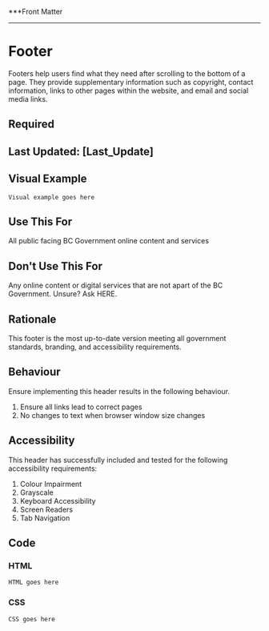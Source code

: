 ***Front Matter
___

# Footer
Footers help users find what they need after scrolling to the bottom of a page. They provide supplementary information such as copyright, contact information, links to other pages within the website, and email and social media links.

## Required
## Last Updated: [Last_Update]

## Visual Example
	Visual example goes here

## Use This For
All public facing BC Government online content and services

## Don't Use This For
Any online content or digital services that are not apart of the BC Government.
Unsure? Ask HERE.

## Rationale
This footer is the most up-to-date version meeting all government standards, branding, and accessibility requirements.

## Behaviour
Ensure implementing this header results in the following behaviour.
1. Ensure all links lead to correct pages
2. No changes to text when browser window size changes

## Accessibility
This header has successfully included and tested for the following accessibility requirements:
1. Colour Impairment
2. Grayscale
3. Keyboard Accessibility
4. Screen Readers
5. Tab Navigation

## Code
### HTML
	HTML goes here
### CSS
	CSS goes here
